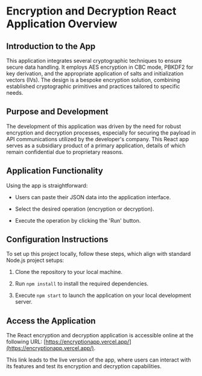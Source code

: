 # Encryption and Decryption React Application Overview

## Introduction to the App

This application integrates several cryptographic techniques to ensure secure data handling. It employs AES encryption in CBC mode, PBKDF2 for key derivation, and the appropriate application of salts and initialization vectors (IVs). The design is a bespoke encryption solution, combining established cryptographic primitives and practices tailored to specific needs.

## Purpose and Development

The development of this application was driven by the need for robust encryption and decryption processes, especially for securing the payload in API communications utilized by the developer's company. This React app serves as a subsidiary product of a primary application, details of which remain confidential due to proprietary reasons.

## Application Functionality

Using the app is straightforward:

- Users can paste their JSON data into the application interface.

- Select the desired operation (encryption or decryption).

- Execute the operation by clicking the 'Run' button.

## Configuration Instructions

To set up this project locally, follow these steps, which align with standard Node.js project setups:

1. Clone the repository to your local machine.

2. Run `npm install` to install the required dependencies.

3. Execute `npm start` to launch the application on your local development server.

## Access the Application

The React encryption and decryption application is accessible online at the following URL: [https://encryptionapp.vercel.app/](https://encryptionapp.vercel.app/).

This link leads to the live version of the app, where users can interact with its features and test its encryption and decryption capabilities.
